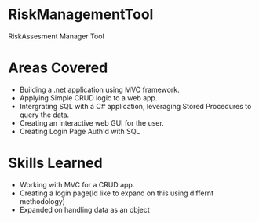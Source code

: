 # RiskManagementTool
 RiskAssesment Manager Tool

# Areas Covered
- Building a .net application using MVC framework.
- Applying Simple CRUD logic to a web app. 
- Intergrating SQL with a C# application, leveraging Stored Procedures to query the data.
- Creating an interactive web GUI for the user.
- Creating Login Page Auth'd with SQL

# Skills Learned
- Working with MVC for a CRUD app.
- Creating a login page(Id like to expand on this using differnt methodology)
- Expanded on handling data as an object 

